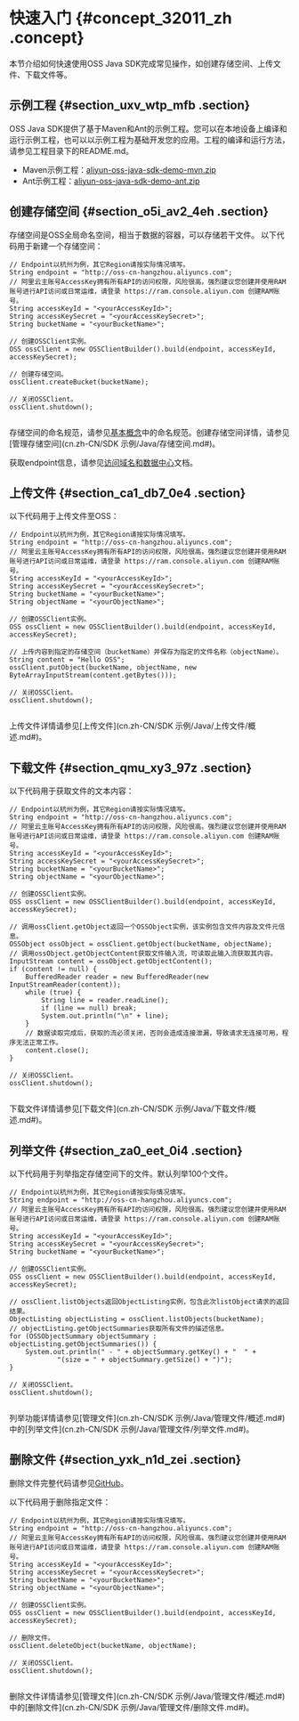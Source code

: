 # 快速入门 {#concept_32011_zh .concept}

本节介绍如何快速使用OSS Java SDK完成常见操作，如创建存储空间、上传文件、下载文件等。

## 示例工程 {#section_uxv_wtp_mfb .section}

OSS Java SDK提供了基于Maven和Ant的示例工程。您可以在本地设备上编译和运行示例工程，也可以以示例工程为基础开发您的应用。工程的编译和运行方法，请参见工程目录下的README.md。

-   Maven示例工程：[aliyun-oss-java-sdk-demo-mvn.zip](http://docs-aliyun.cn-hangzhou.oss.aliyun-inc.com/assets/attach/92588/APP_zh/1538983135359/aliyun-oss-java-sdk-demo-mvn.zip)
-   Ant示例工程：[aliyun-oss-java-sdk-demo-ant.zip](http://docs-aliyun.cn-hangzhou.oss.aliyun-inc.com/assets/attach/92588/APP_zh/1538983246527/aliyun-oss-java-sdk-demo-ant.zip)

## 创建存储空间 {#section_o5i_av2_4eh .section}

存储空间是OSS全局命名空间，相当于数据的容器，可以存储若干文件。 以下代码用于新建一个存储空间：

``` {#codeblock_y10_2q6_1bd .language-java}
// Endpoint以杭州为例，其它Region请按实际情况填写。
String endpoint = "http://oss-cn-hangzhou.aliyuncs.com";
// 阿里云主账号AccessKey拥有所有API的访问权限，风险很高。强烈建议您创建并使用RAM账号进行API访问或日常运维，请登录 https://ram.console.aliyun.com 创建RAM账号。
String accessKeyId = "<yourAccessKeyId>";
String accessKeySecret = "<yourAccessKeySecret>";
String bucketName = "<yourBucketName>";

// 创建OSSClient实例。
OSS ossClient = new OSSClientBuilder().build(endpoint, accessKeyId, accessKeySecret);

// 创建存储空间。
ossClient.createBucket(bucketName);

// 关闭OSSClient。
ossClient.shutdown();
			
```

存储空间的命名规范，请参见[基本概念](../../../../cn.zh-CN/开发指南/基本概念介绍.md#)中的命名规范。创建存储空间详情，请参见[管理存储空间](cn.zh-CN/SDK 示例/Java/存储空间.md#)。

获取endpoint信息，请参见[访问域名和数据中心](../../../../cn.zh-CN/开发指南/访问域名（Endpoint）/访问域名和数据中心.md#)文档。

## 上传文件 {#section_ca1_db7_0e4 .section}

以下代码用于上传文件至OSS：

``` {#codeblock_ndi_n1e_6ip .language-java}
// Endpoint以杭州为例，其它Region请按实际情况填写。
String endpoint = "http://oss-cn-hangzhou.aliyuncs.com";
// 阿里云主账号AccessKey拥有所有API的访问权限，风险很高。强烈建议您创建并使用RAM账号进行API访问或日常运维，请登录 https://ram.console.aliyun.com 创建RAM账号。
String accessKeyId = "<yourAccessKeyId>";
String accessKeySecret = "<yourAccessKeySecret>";
String bucketName = "<yourBucketName>";
String objectName = "<yourObjectName>";

// 创建OSSClient实例。
OSS ossClient = new OSSClientBuilder().build(endpoint, accessKeyId, accessKeySecret);

// 上传内容到指定的存储空间（bucketName）并保存为指定的文件名称（objectName）。
String content = "Hello OSS";
ossClient.putObject(bucketName, objectName, new ByteArrayInputStream(content.getBytes()));

// 关闭OSSClient。
ossClient.shutdown();
			
```

上传文件详情请参见[上传文件](cn.zh-CN/SDK 示例/Java/上传文件/概述.md#)。

## 下载文件 {#section_qmu_xy3_97z .section}

以下代码用于获取文件的文本内容：

``` {#codeblock_zm7_424_81g .language-java}
// Endpoint以杭州为例，其它Region请按实际情况填写。
String endpoint = "http://oss-cn-hangzhou.aliyuncs.com";
// 阿里云主账号AccessKey拥有所有API的访问权限，风险很高。强烈建议您创建并使用RAM账号进行API访问或日常运维，请登录 https://ram.console.aliyun.com 创建RAM账号。
String accessKeyId = "<yourAccessKeyId>";
String accessKeySecret = "<yourAccessKeySecret>";
String bucketName = "<yourBucketName>";
String objectName = "<yourObjectName>";

// 创建OSSClient实例。
OSS ossClient = new OSSClientBuilder().build(endpoint, accessKeyId, accessKeySecret);

// 调用ossClient.getObject返回一个OSSObject实例，该实例包含文件内容及文件元信息。
OSSObject ossObject = ossClient.getObject(bucketName, objectName);
// 调用ossObject.getObjectContent获取文件输入流，可读取此输入流获取其内容。
InputStream content = ossObject.getObjectContent();
if (content != null) {
    BufferedReader reader = new BufferedReader(new InputStreamReader(content));
    while (true) {
        String line = reader.readLine();
        if (line == null) break;
        System.out.println("\n" + line);
    }
    // 数据读取完成后，获取的流必须关闭，否则会造成连接泄漏，导致请求无连接可用，程序无法正常工作。
    content.close();
}

// 关闭OSSClient。
ossClient.shutdown();
			
```

下载文件详情请参见[下载文件](cn.zh-CN/SDK 示例/Java/下载文件/概述.md#)。

## 列举文件 {#section_za0_eet_0i4 .section}

以下代码用于列举指定存储空间下的文件。默认列举100个文件。

``` {#codeblock_qxe_5c3_n0g .language-java}
// Endpoint以杭州为例，其它Region请按实际情况填写。
String endpoint = "http://oss-cn-hangzhou.aliyuncs.com";
// 阿里云主账号AccessKey拥有所有API的访问权限，风险很高。强烈建议您创建并使用RAM账号进行API访问或日常运维，请登录 https://ram.console.aliyun.com 创建RAM账号。
String accessKeyId = "<yourAccessKeyId>";
String accessKeySecret = "<yourAccessKeySecret>";
String bucketName = "<yourBucketName>";

// 创建OSSClient实例。
OSS ossClient = new OSSClientBuilder().build(endpoint, accessKeyId, accessKeySecret);

// ossClient.listObjects返回ObjectListing实例，包含此次listObject请求的返回结果。
ObjectListing objectListing = ossClient.listObjects(bucketName);
// objectListing.getObjectSummaries获取所有文件的描述信息。
for (OSSObjectSummary objectSummary : objectListing.getObjectSummaries()) {
    System.out.println(" - " + objectSummary.getKey() + "  " +
            "(size = " + objectSummary.getSize() + ")");
}

// 关闭OSSClient。
ossClient.shutdown();
			
```

列举功能详情请参见[管理文件](cn.zh-CN/SDK 示例/Java/管理文件/概述.md#)中的[列举文件](cn.zh-CN/SDK 示例/Java/管理文件/列举文件.md#)。

## 删除文件 {#section_yxk_n1d_zei .section}

删除文件完整代码请参见[GitHub](https://github.com/aliyun/aliyun-oss-java-sdk/blob/master/src/samples/GetStartedSample.java)。

以下代码用于删除指定文件：

``` {#codeblock_q8m_exv_9vj .language-java}
// Endpoint以杭州为例，其它Region请按实际情况填写。
String endpoint = "http://oss-cn-hangzhou.aliyuncs.com";
// 阿里云主账号AccessKey拥有所有API的访问权限，风险很高。强烈建议您创建并使用RAM账号进行API访问或日常运维，请登录 https://ram.console.aliyun.com 创建RAM账号。
String accessKeyId = "<yourAccessKeyId>";
String accessKeySecret = "<yourAccessKeySecret>";
String bucketName = "<yourBucketName>";
String objectName = "<yourObjectName>";

// 创建OSSClient实例。
OSS ossClient = new OSSClientBuilder().build(endpoint, accessKeyId, accessKeySecret);

// 删除文件。
ossClient.deleteObject(bucketName, objectName);

// 关闭OSSClient。
ossClient.shutdown();
			
```

删除文件详情请参见[管理文件](cn.zh-CN/SDK 示例/Java/管理文件/概述.md#)中的[删除文件](cn.zh-CN/SDK 示例/Java/管理文件/删除文件.md#)。

